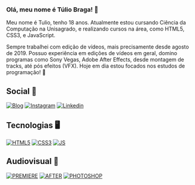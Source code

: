 ### Olá, meu nome é Túlio Braga! 👋

Meu nome é Tulio, tenho 18 anos. Atualmente estou cursando Ciência da Computação na Unisagrado, e realizando cursos na área, como HTML5, CSS3, e JavaScript. 

Sempre trabalhei com edição de vídeos, mais precisamente desde agosto de 2019. Possuo experiência em edições de vídeos em geral, domino programas como Sony Vegas, Adobe After Effects, desde montagem de tracks, até pós efeitos (VFX).
Hoje em dia estou focados nos estudos de programação! 🚀

## Social 📱
[![Blog](https://img.shields.io/badge/YouTube-FF0000?style=for-the-badge&logo=youtube&logoColor=white)](https://www.youtube.com/youngtulio7)
[![Instagram](https://img.shields.io/badge/Instagram-E4405F?style=for-the-badge&logo=instagram&logoColor=white)](https://www.instagram.com/tulioalvess7/)
[![Linkedin](https://img.shields.io/badge/LinkedIn-0077B5?style=for-the-badge&logo=linkedin&logoColor=white)](https://www.linkedin.com/in/tuliobragaalves7/)

## Tecnologias 🖥️
[![HTML5](https://img.shields.io/badge/HTML5-E34F26?style=for-the-badge&logo=html5&logoColor=white)](#)
[![CSS3](https://img.shields.io/badge/CSS3-1572B6?style=for-the-badge&logo=css3&logoColor=white)](#)
[![JS](https://img.shields.io/badge/JavaScript-323330?style=for-the-badge&logo=javascript&logoColor=F7DF1E)](#)

## Audiovisual 🎥
[![PREMIERE](https://img.shields.io/badge/Adobe%20Premiere%20Pro-9999FF?style=for-the-badge&logo=Adobe%20Premiere%20Pro&logoColor=white)](#)
[![AFTER](https://img.shields.io/badge/Adobe%20after%20affects-CF96FD?style=for-the-badge&logo=Adobe%20after%20effects&logoColor=393665)](#)
[![PHOTOSHOP](https://img.shields.io/badge/Adobe%20Photoshop-31A8FF?style=for-the-badge&logo=Adobe%20Photoshop&logoColor=black
)](#)
